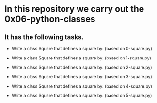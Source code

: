 # In this repository we carry out the 0x06-python-classes

## It has the following tasks.

- Write a class Square that defines a square by: (based on 0-square.py)

- Write a class Square that defines a square by: (based on 1-square.py)

- Write a class Square that defines a square by: (based on 2-square.py)

- Write a class Square that defines a square by: (based on 3-square.py)

- Write a class Square that defines a square by: (based on 4-square.py)

- Write a class Square that defines a square by: (based on 5-square.py)
